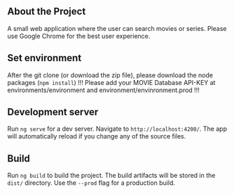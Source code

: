 ## About the Project

A small web application where the user can search movies or series. Please use Google Chrome for the best user experience.

## Set environment

After the  git clone (or download the zip file), please download the node packages (`npm install`)
!!! Please add your MOVIE Database API-KEY at environments/environment and environment/envinronment.prod !!!

## Development server

Run `ng serve` for a dev server. Navigate to `http://localhost:4200/`. The app will automatically reload if you change any of the source files.

## Build

Run `ng build` to build the project. The build artifacts will be stored in the `dist/` directory. Use the `--prod` flag for a production build.
